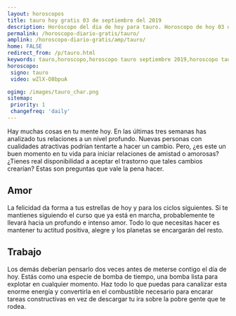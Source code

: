 ```yaml
---
layout: horoscopos
title: tauro hoy gratis 03 de septiembre del 2019 
description: Horóscopo del dia de hoy para tauro. Horoscopo de hoy 03 de septiembre del 2019. Las predicciones de amor, trabajo, vida personal gratis.
permalink: /horoscopo-diario-gratis/tauro/
amplink: /horoscopo-diario-gratis/amp/tauro/
home: FALSE
redirect_from: /p/tauro.html
keywords: tauro,horoscopo,horoscopo tauro septiembre 2019,horoscopo tauro hoy,tarot tauro septiembre 2019,horoscopo tauro,tarot tauro hoy,horoscopo de hoy,horoscopo diario,tarot del amor,horoscopo de hoy tauro,horoscopo diario del tarot, Horoscopo de hoy tauro 03 de septiembre del 2019,horóscopo del día,signos zodiacales 2019, el horoscopo de hoy
horoscopo:
 signo: tauro
 video: wZlX-O8bpuA

ogimg: /images/tauro_char.png
sitemap:
 priority: 1
 changefreq: 'daily'
---
```



Hay muchas cosas en tu mente hoy. En las últimas tres semanas has analizado tus relaciones a un nivel profundo. Nuevas personas con cualidades atractivas podrían tentarte a hacer un cambio. Pero, ¿es este un buen momento en tu vida para iniciar relaciones de amistad o amorosas? ¿Tienes real disponibilidad a aceptar el trastorno que tales cambios crearían? Estas son preguntas que vale la pena hacer.

## Amor

La felicidad da forma a tus estrellas de hoy y para los ciclos siguientes. Si te mantienes siguiendo el curso que ya está en marcha, probablemente te llevará hacia un profundo e intenso amor. Todo lo que necesitas hacer es mantener tu actitud positiva, alegre y los planetas se encargarán del resto.

## Trabajo

Los demás deberían pensarlo dos veces antes de meterse contigo el día de hoy. Estás como una especie de bomba de tiempo, una bomba lista para explotar en cualquier momento. Haz todo lo que puedas para canalizar esta enorme energía y convertirla en el combustible necesario para encarar tareas constructivas en vez de descargar tu ira sobre la pobre gente que te rodea.